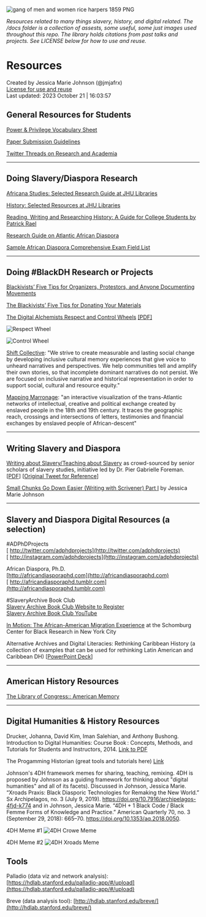 
![gang of men and women rice harpers 1859 PNG](https://github.com/jmjafrx/resources/blob/main/docs/gang%20of%20men%20and%20women%20rice%20harpers%201859%20PNG.png)

_Resources related to many things slavery, history, and digital related. The /docs folder is a collection of assests, some useful, some just images used throughout this repo. The library holds citations from past talks and projects. See LICENSE below for how to use and reuse._  

# Resources 

Created by Jessica Marie Johnson (@jmjafrx)   
[License for use and reuse](https://github.com/jmjafrx/resources/blob/main/LICENSE)  
Last updated: 2023 October 21 | 16:03:57 

## General Resources for Students

[Power & Privilege Vocabulary Sheet](https://docs.google.com/document/d/e/2PACX-1vQKS5obvulgnX20v_V6cjZNQhwCfHrl2h9eIGb3rdL_xC-p0m2h5Gkd1DPlJrHbo1kUyP0BzDlIdJLp/pub)

[Paper Submission Guidelines](https://docs.google.com/document/d/1wCGUajduAkSJBW7_lTfiDb1YRol8vuKtfE_8HEAVBVI/edit?usp=sharing)

[Twitter Threads on Research and Academia](http://dh.jmjafrx.com/2020/08/06/twitter-threads/)

------

## Doing Slavery/Diaspora Research

[Africana Studies: Selected Research Guide at JHU Libraries](http://guides.library.jhu.edu/africana)

[History: Selected Resources at JHU Libraries](http://guides.library.jhu.edu/history)

[Reading, Writing and Researching History:  A Guide for College Students by Patrick Rael](http://www.bowdoin.edu/writing-guides/)

[Research Guide on Atlantic African Diaspora](https://github.com/jmjafrx/adphd/tree/master/atlanticafricaresearch)  

[Sample African Diaspora Comprehensive Exam Field List](https://africandiasporaphd.com/about/a-sample-comps-list/)

------
## Doing #BlackDH Research or Projects  

[Blackivists’ Five Tips for Organizers, Protestors, and Anyone Documenting Movements](https://sixtyinchesfromcenter.org/the-blackivists-five-tips-for-organizers-protestors-and-anyone-documenting-movements/)  

[The Blackivists’ Five Tips for Donating Your Materials](https://sixtyinchesfromcenter.org/the-blackivists-five-tips-for-donating-your-materials/)

[The Digital Alchemists Respect and Control Wheels](https://femtechnet.org/csov/do-better/) [[PDF]](https://femtechnet.org/wp-content/uploads/2016/11/Nov_10Respect_Control-Color.pdf)

![Respect Wheel](https://github.com/jmjafrx/resources/blob/main/docs/Digital%20Alchemy%20Respect%20Wheel.png)

![Control Wheel](https://github.com/jmjafrx/resources/blob/main/docs/Digital%20Alchemy%20Control%20Wheel.png)

[Shift Collective](https://www.shiftcollective.us/collective): "We strive to create measurable and lasting social change by developing inclusive cultural memory experiences that give voice to unheard narratives and perspectives. We help communities tell and amplify their own stories, so that incomplete dominant narratives do not persist. We are focused on inclusive narrative and historical representation in order to support social, cultural and resource equity."

[Mapping Marronage](https://www.mappingmarronage.com/): "an interactive visualization of the trans-Atlantic networks of intellectual, creative and political exchange created by enslaved people in the 18th and 19th century. It traces the geographic reach, crossings and intersections of letters, testimonies and financial exchanges by enslaved people of African-descent"


------
## Writing Slavery and Diaspora

[Writing about Slavery/Teaching about Slavery](https://docs.google.com/document/d/1A4TEdDgYslX-hlKezLodMIM71My3KTN0zxRv0IQTOQs/)  as crowd-sourced by senior scholars of slavery studies, initiative led by Dr. Pier Gabrielle Foreman. [[PDF](https://github.com/jmjafrx/resources/blob/main/docs/Writing%20about%20_Slavery__%20This%20Might%20Help.pdf)] [[Original Tweet for Reference](https://twitter.com/profgabrielle/status/1030053866698690562)]

[Small Chunks Go Down Easier (Writing with Scrivener) Part I](https://jmjafrx.substack.com/p/small-chunks-go-down-easier-ft-scrivener) by Jessica Marie Johnson

------

##  Slavery and Diaspora Digital Resources (a selection)

#ADPhDProjects  
[ http://twitter.com/adphdprojects](http://twitter.com/adphdprojects)  
[ http://instagram.com/adphdprojects](http://instagram.com/adphdprojects)  

African Diaspora, Ph.D.  
[http://africandiasporaphd.com](http://africandiasporaphd.com)  
[ http://africandiasporaphd.tumblr.com](http://africandiasporaphd.tumblr.com)  

#SlaveryArchive Book Club  
[Slavery Archive Book Club Website to Register](https://slaveryarchive.wordpress.com/slaveryarchive-book-club-year-2/)  
[Slavery Archive Book Club YouTube](https://www.youtube.com/c/SlaveryarchiveBookClub/)  

[In Motion: The African-American Migration Experience](http://www.inmotionaame.org/home.cfm) at the Schomburg Center for Black Research in New York City   

Alternative Archives and Digital Literacies: Rethinking Caribbean History (a collection of examples that can be used for rethinking Latin American and Caribbean DH) 
[[PowerPoint Deck](https://www.dropbox.com/s/xf0vawm1g99cojp/LASA%20Archives%20Sources%20Methods.pptx?dl=0)]



------
## American History Resources

[The Library of Congress:: American Memory](https://memory.loc.gov/ammem/browse/)

------

## Digital Humanities & History Resources

Drucker, Johanna, David Kim, Iman Salehian, and Anthony Bushong. Introduction to Digital Humanities: Course Book : Concepts, Methods, and Tutorials for Students and Instructors, 2014. [Link to PDF](https://github.com/jmjafrx/resources/blob/main/docs/Drucker%202014%20Intro%20to%20DH%20Textbook.pdf)

The Progamming Historian (great tools and tutorials here) [Link](https://programminghistorian.org/)

Johnson's 4DH framework memes for sharing, teaching, remixing. 4DH is proposed by Johnson as a guiding framework for thinking about "digital humanities" and all of its facets). Discussed in Johnson, Jessica Marie. “Xroads Praxis: Black Diasporic Technologies for Remaking the New World.” Sx Archipelagos, no. 3 (July 9, 2019). https://doi.org/10.7916/archipelagos-4fjd-k774 and in Johnson, Jessica Marie. “4DH + 1 Black Code / Black Femme Forms of Knowledge and Practice.” American Quarterly 70, no. 3 (September 29, 2018): 665–70. https://doi.org/10.1353/aq.2018.0050.

4DH Meme #1
![4DH Crowe Meme](https://github.com/jmjafrx/resources/blob/main/docs/Johnson%204DH%20Crowe%20Braids.png)  

4DH Meme #2
![4DH Xroads Meme](https://github.com/jmjafrx/resources/blob/main/docs/Johnson%204DH%20Xroads%20Graphic.png)  

## Tools

Palladio (data viz and network analysis): [https://hdlab.stanford.edu/palladio-app/#/upload](https://hdlab.stanford.edu/palladio-app/#/upload)

Breve (data analysis tool): [http://hdlab.stanford.edu/breve/](http://hdlab.stanford.edu/breve/)

